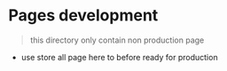 # Pages development

> this directory only contain non production page

- use store all page here to before ready for production
